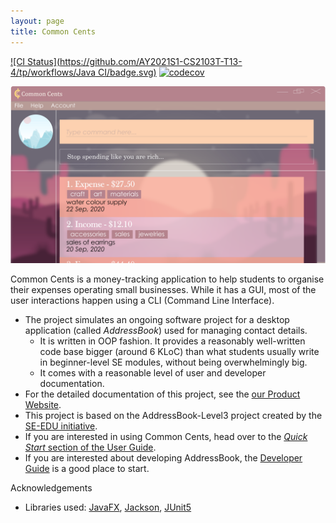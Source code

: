 ```yaml
---
layout: page
title: Common Cents
---
```


[![CI Status](https://github.com/AY2021S1-CS2103T-T13-4/tp/workflows/Java CI/badge.svg)](https://github.com/AY2021S1-CS2103T-T13-4/tp/actions)
[![codecov](https://codecov.io/gh/AY2021S1-CS2103T-T13-4/tp/branch/master/graph/badge.svg)](https://codecov.io/gh/AY2021S1-CS2103T-T13-4/tp)

![Ui](images/Ui.png)

Common Cents is a money-tracking application to help students to organise their expenses operating small businesses. While it has a GUI, most of the user interactions happen using a CLI (Command Line Interface). <br>  
  
* The project simulates an ongoing software project for a desktop application (called _AddressBook_) used for managing contact details.
  * It is written in OOP fashion. It provides a reasonably well-written code base bigger (around 6 KLoC) than what students usually write in beginner-level SE modules, without being overwhelmingly big.
  * It comes with a reasonable level of user and developer documentation.
* For the detailed documentation of this project, see the [our Product Website](https://ay2021s1-cs2103t-t13-4.github.io/tp/).
* This project is based on the AddressBook-Level3 project created by the [SE-EDU initiative](https://se-education.org).
* If you are interested in using Common Cents, head over to the [_Quick Start_ section of the User Guide]((UserGuide.html#quick-start)).
* If you are interested about developing AddressBook, the [Developer Guide](DeveloperGuide.html) is a good place to start.

Acknowledgements

* Libraries used: [JavaFX](https://openjfx.io/), [Jackson](https://github.com/FasterXML/jackson), [JUnit5](https://github.com/junit-team/junit5)

